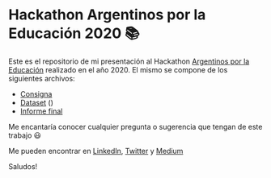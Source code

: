 # Hackathon Argentinos por la Educación 2020 :books:
Este es el repositorio de mi presentación al Hackathon <a href="https://argentinosporlaeducacion.org/">Argentinos por la Educación</a> realizado en el año 2020.
El mismo se compone de los siguientes archivos:

- [Consigna](Desafío_1.pdf)
- <a href="https://drive.google.com/drive/folders/15OslM2gPORiR7Kh3g9XdgzGG_gibmKTN?usp=share_link">Dataset</a> ()
- [Informe final](ArgxEdu_2020_Lopez_Yse_Diego.pdf)


Me encantaría conocer cualquier pregunta o sugerencia que tengan de este trabajo :smiley:

Me pueden encontrar en <a href="https://www.linkedin.com/in/lopezyse">LinkedIn</a>, <a href="https://twitter.com/lopezyse">Twitter</a> y <a href="https://lopezyse.medium.com/">Medium</a>

Saludos!


